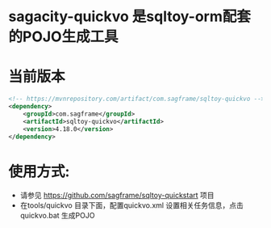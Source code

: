 # sagacity-quickvo 是sqltoy-orm配套的POJO生成工具
# 当前版本
```xml
<!-- https://mvnrepository.com/artifact/com.sagframe/sqltoy-quickvo -->
<dependency>
    <groupId>com.sagframe</groupId>
    <artifactId>sqltoy-quickvo</artifactId>
    <version>4.18.0</version>
</dependency>

```
# 使用方式:
* 请参见 https://github.com/sagframe/sqltoy-quickstart 项目
* 在tools/quickvo 目录下面，配置quickvo.xml 设置相关任务信息，点击quickvo.bat 生成POJO
